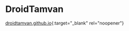 # DroidTamvan
[droidtamvan.github.io](https://droidtamvan.github.io){:target="_blank" rel="noopener"}